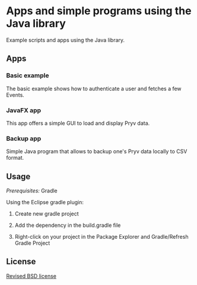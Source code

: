 # Apps and simple programs using the Java library

Example scripts and apps using the Java library.

## Apps

### Basic example

The basic example shows how to authenticate a user and fetches a few Events.

### JavaFX app

This app offers a simple GUI to load and display Pryv data.

### Backup app

Simple Java program that allows to backup one's Pryv data locally to CSV format.

## Usage

*Prerequisites:* Gradle

Using the Eclipse gradle plugin:

1. Create new gradle project

2. Add the dependency in the build.gradle file

3. Right-click on your project in the Package Explorer and Gradle/Refresh Gradle Project

## License

[Revised BSD license](https://github.com/pryv/documents/blob/master/license-bsd-revised.md)
